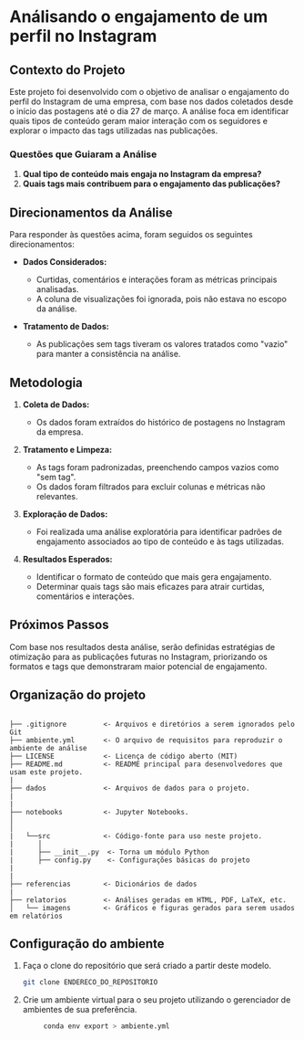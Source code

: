 # Análisando o engajamento de um perfil no Instagram

## Contexto do Projeto
Este projeto foi desenvolvido com o objetivo de analisar o engajamento do perfil do Instagram de uma empresa, com base nos dados coletados desde o início das postagens até o dia 27 de março. A análise foca em identificar quais tipos de conteúdo geram maior interação com os seguidores e explorar o impacto das tags utilizadas nas publicações.

### Questões que Guiaram a Análise
1. **Qual tipo de conteúdo mais engaja no Instagram da empresa?**
2. **Quais tags mais contribuem para o engajamento das publicações?**

## Direcionamentos da Análise
Para responder às questões acima, foram seguidos os seguintes direcionamentos:

- **Dados Considerados:**
  - Curtidas, comentários e interações foram as métricas principais analisadas.
  - A coluna de visualizações foi ignorada, pois não estava no escopo da análise.

- **Tratamento de Dados:**
  - As publicações sem tags tiveram os valores tratados como "vazio" para manter a consistência na análise.
  
## Metodologia
1. **Coleta de Dados:**
   - Os dados foram extraídos do histórico de postagens no Instagram da empresa.
   
2. **Tratamento e Limpeza:**
   - As tags foram padronizadas, preenchendo campos vazios como "sem tag".
   - Os dados foram filtrados para excluir colunas e métricas não relevantes.

3. **Exploração de Dados:**
   - Foi realizada uma análise exploratória para identificar padrões de engajamento associados ao tipo de conteúdo e às tags utilizadas.

4. **Resultados Esperados:**
   - Identificar o formato de conteúdo que mais gera engajamento.
   - Determinar quais tags são mais eficazes para atrair curtidas, comentários e interações.

## Próximos Passos
Com base nos resultados desta análise, serão definidas estratégias de otimização para as publicações futuras no Instagram, priorizando os formatos e tags que demonstraram maior potencial de engajamento. 


## Organização do projeto

```

├── .gitignore         <- Arquivos e diretórios a serem ignorados pelo Git
├── ambiente.yml       <- O arquivo de requisitos para reproduzir o ambiente de análise
├── LICENSE            <- Licença de código aberto (MIT)
├── README.md          <- README principal para desenvolvedores que usam este projeto.
|
├── dados              <- Arquivos de dados para o projeto.
|
|
├── notebooks          <- Jupyter Notebooks. 
│                         
│
|   └──src             <- Código-fonte para uso neste projeto.
|      │
|      ├── __init__.py  <- Torna um módulo Python
|      ├── config.py    <- Configurações básicas do projeto
|      
|
├── referencias        <- Dicionários de dados
|
├── relatorios         <- Análises geradas em HTML, PDF, LaTeX, etc.
│   └── imagens        <- Gráficos e figuras gerados para serem usados em relatórios
```

## Configuração do ambiente

1. Faça o clone do repositório que será criado a partir deste modelo.

    ```bash
    git clone ENDERECO_DO_REPOSITORIO
    ```

2. Crie um ambiente virtual para o seu projeto utilizando o gerenciador de ambientes de sua preferência.

   ```bash
        conda env export > ambiente.yml
   ```
      